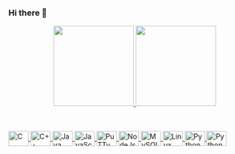 ### Hi there 👋

<!--
**Vinicius-M-Marrafon/Vinicius-M-Marrafon** is a ✨ _special_ ✨ repository because its `README.md` (this file) appears on your GitHub profile.

Here are some ideas to get you started:

- 🔭 I’m currently working on ...
- 🌱 I’m currently learning ...
- 👯 I’m looking to collaborate on ...
- 🤔 I’m looking for help with ...
- 💬 Ask me about ...
- 📫 How to reach me: ...
- 😄 Pronouns: ...
- ⚡ Fun fact: ...

  Use HTML to customize your own GitHub

-->
<div align="center">
  <a href="https://github.com/Vinicius-M-Marrafon">
  <img height="160em" src="https://github-readme-stats.vercel.app/api?username=Vinicius-M-Marrafon&show_icons=true&theme=ligth&include_all_commits=true&count_private=true"/>
  <img height="160em" src="https://github-readme-stats.vercel.app/api/top-langs/?username=Vinicius-M-Marrafon&layout=compact&langs_count=7&theme=ligth"/>
</div>

##

<!-- Just change src = https://devicon.dev/ -->
<div style="display: inline_block"><br>
    <img align="center" alt="C" height="30" width="40" src="https://cdn.jsdelivr.net/gh/devicons/devicon/icons/c/c-original.svg" />
    <img align="center" alt="C++" height="30" width="40" src="https://cdn.jsdelivr.net/gh/devicons/devicon/icons/cplusplus/cplusplus-original.svg" />
    <img align="center" alt="Java" height="30" width="40" src="https://cdn.jsdelivr.net/gh/devicons/devicon/icons/java/java-original.svg" />
    <img align="center" alt="JavaScript" height="30" width="40" src="https://cdn.jsdelivr.net/gh/devicons/devicon/icons/javascript/javascript-plain.svg" />
    <img align="center" alt="PuTTy" height="30" width="40" src="https://cdn.jsdelivr.net/gh/devicons/devicon/icons/putty/putty-original.svg" />
    <img align="center" alt="NodeJs" height="30" width="40" src="https://cdn.jsdelivr.net/gh/devicons/devicon/icons/nodejs/nodejs-original.svg" />
    <img align="center" alt="MySQL" height="30" width="40" src="https://cdn.jsdelivr.net/gh/devicons/devicon/icons/mysql/mysql-original.svg" />
    <img align="center" alt="Linux" height="30" width="40" src="https://cdn.jsdelivr.net/gh/devicons/devicon/icons/linux/linux-original.svg" />
    <img align="center" alt="Python" height="30" width="40" src="https://cdn.jsdelivr.net/gh/devicons/devicon/icons/python/python-original.svg" />
    <img align="center" alt="Python" height="30" width="40" src="https://cdn.jsdelivr.net/gh/devicons/devicon/icons/embeddedc/embeddedc-original.svg" />
</div>
  
